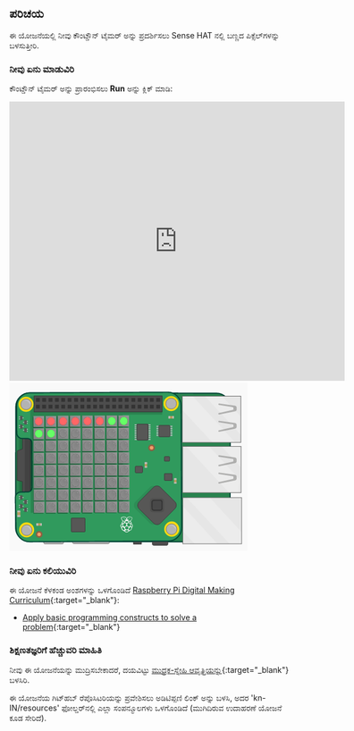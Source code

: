 ## ಪರಿಚಯ

ಈ ಯೋಜನೆಯಲ್ಲಿ ನೀವು ಕೌಂಟ್ಡೌನ್ ಟೈಮರ್ ಅನ್ನು ಪ್ರದರ್ಶಿಸಲು Sense HAT ನಲ್ಲಿ ಬಣ್ಣದ ಪಿಕ್ಸೆಲ್‌ಗಳನ್ನು ಬಳಸುತ್ತೀರಿ.

### ನೀವು ಏನು ಮಾಡುವಿರಿ

ಕೌಂಟ್ಡೌನ್ ಟೈಮರ್ ಅನ್ನು ಪ್ರಾರಂಭಿಸಲು **Run** ಅನ್ನು ಕ್ಲಿಕ್ ಮಾಡಿ:

<div class="trinket">
  <iframe src="https://trinket.io/embed/python/dfdfcc6814?outputOnly=true&start=result" width="600" height="500" frameborder="0" marginwidth="0" marginheight="0" allowfullscreen mark="crwd-mark">
</iframe> <img src="images/timer-final.png" />
</div>

### ನೀವು ಏನು ಕಲಿಯುವಿರಿ

ಈ ಯೋಜನೆ ಕೆಳಕಂಡ ಅಂಶಗಳನ್ನು ಒಳಗೊಂಡಿದೆ [Raspberry Pi Digital Making Curriculum](http://rpf.io/curriculum){:target="_blank"}:

+ [Apply basic programming constructs to solve a problem](https://www.raspberrypi.org/curriculum/programming/builder){:target="_blank"}

### ಶಿಕ್ಷಣತಜ್ಞರಿಗೆ ಹೆಚ್ಚುವರಿ ಮಾಹಿತಿ

ನೀವು ಈ ಯೋಜನೆಯನ್ನು ಮುದ್ರಿಸಬೇಕಾದರೆ, ದಯವಿಟ್ಟು [ಮುದ್ರಕ-ಸ್ನೇಹಿ ಆವೃತ್ತಿಯನ್ನು](https://projects.raspberrypi.org/kn-IN/projects/countdown-timer/print){:target="_blank"} ಬಳಸಿರಿ.

ಈ ಯೋಜನೆಯ ಗಿಟ್‌ಹಬ್ ರೆಪೊಸಿಟರಿಯನ್ನು ಪ್ರವೇಶಿಸಲು ಅಡಿಟಿಪ್ಪಣಿ ಲಿಂಕ್ ಅನ್ನು ಬಳಸಿ, ಅದರ 'kn-IN/resources' ಫೋಲ್ಡರ್‌ನಲ್ಲಿ ಎಲ್ಲಾ ಸಂಪನ್ಮೂಲಗಳು ಒಳಗೊಂಡಿದೆ (ಮುಗಿದಿರುವ ಉದಾಹರಣೆ ಯೋಜನೆ ಕೂಡ ಸೇರಿದೆ).